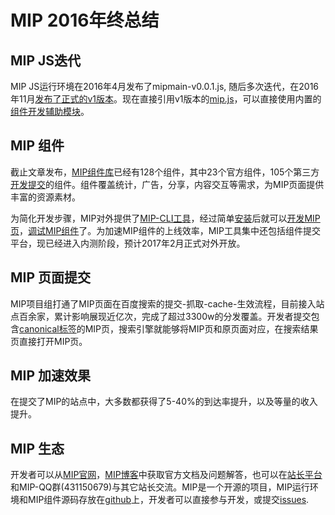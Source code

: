 # MIP 2016年终总结

## MIP JS迭代
MIP JS运行环境在2016年4月发布了mipmain-v0.0.1.js, 随后多次迭代，在2016年11月[发布了正式的v1版本](http://www.cnblogs.com/mipengine/p/6077510.html)。现在直接引用v1版本的[mip.js](https://mipcache.bdstatic.com/static/v1/mip.js)，可以直接使用内置的[组件开发辅助模块](https://www.mipengine.org/doc/3-widget/6-help/1-introduce.html)。

## MIP 组件
截止文章发布，[MIP组件库](https://github.com/mipengine/mip-extensions)已经有128个组件，其中23个官方组件，105个第三方[开发提交](https://www.mipengine.org/doc/2-tech/4-mip-widget.html)的组件。组件覆盖统计，广告，分享，内容交互等需求，为MIP页面提供丰富的资源素材。  

为简化开发步骤，MIP对外提供了[MIP-CLI工具](https://github.com/mipengine/mip-cli)，经过简单[安装](http://www.cnblogs.com/mipengine/p/mip_cli_1_install.html)后就可以[开发MIP页](http://www.cnblogs.com/mipengine/p/mip_cli_2_page.html)，[调试MIP组件](http://www.cnblogs.com/mipengine/p/mip_cli_3_extension.html)了。为加速MIP组件的上线效率，MIP工具集中还包括组件提交平台，现已经进入内测阶段，预计2017年2月正式对外开放。

## MIP 页面提交
MIP项目组打通了MIP页面在百度搜索的提交-抓取-cache-生效流程，目前接入站点百余家，累计影响展现近亿次，完成了超过3300w的分发覆盖。开发者提交包含[canonical标签](http://www.cnblogs.com/mipengine/p/canonical_link.html)的MIP页，搜索引擎就能够将MIP页和原页面对应，在搜索结果页直接打开MIP页。

## MIP 加速效果
在提交了MIP的站点中，大多数都获得了5-40%的到达率提升，以及等量的收入提升。

## MIP 生态
开发者可以从[MIP官网](https://www.mipengine.org/)，[MIP博客](http://www.cnblogs.com/mipengine/)中获取官方文档及问题解答，也可以在[站长平台](zhanzhang.baidu.com/mip/index)和MIP-QQ群(431150679)与其它站长交流。MIP是一个开源的项目，MIP运行环境和MIP组件源码存放在[github](https://github.com/mipengine)上，开发者可以直接参与开发，或提交[issues](https://github.com/mipengine/mip-extensions/issues).





